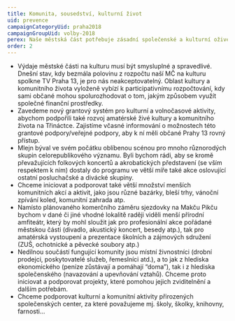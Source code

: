 ```yaml
---
title: Komunita, sousedství, kulturní život
uid: prevence
campaignCategoryUid: praha2018
campaignGroupUid: volby-2018
perex: Naše městská část potřebuje zásadní společenské a kulturní oživení. Za kulturou a zábavou dnes lidé jezdí především do jiných městských částí, v horším případě se pro mnohé stávají jedinými zdroji zábavy nákupní centra a restaurace. I tato zařízení samozřejmě hrají ve společenském životě svoji roli, rozhodně ale nemohou pokrýt potřeby většiny věkových a zájmových skupin. Z našeho pohledu je proto třeba, aby byl kulturní a komunitní život na Třináctce tak pestrý a různorodý, jak pestré a různorodé jsou osobnosti a zájmy lidí, kteří zde žijí. Chceme rozšířit kulturní nabídku jak skrze oživení programové nabídky KD Mlejn a Spolkového domu Stodůlky, tak větší podporou různých akcí, které známe z jiných městských částí (Zažít město jinak, sousedské slavnosti atp.). Oproti dnešku bychom chtěli výrazně více finančně podpořit také kulturní a společenské akce a aktivity místních zájmových spolků, občanských iniciativ i aktivních jednotlivců, protože čím více lidí se do společenského života zapojí, tím více budeme žít spolu a ne jen vedle sebe.
order: 2
---
```


* Výdaje městské části na kulturu musí být smysluplné a spravedlivé. Dnešní stav, kdy bezmála polovinu z rozpočtu naší MČ  na kulturu spolkne TV Praha 13, je pro nás neakceptovatelný. Oblast kultury a komunitního života vyloženě vybízí k participativnímu rozpočtování, kdy sami občané mohou spolurozhodovat o tom, jakým způsobem využít společné finanční prostředky.
* Zavedeme nový grantový systém pro kulturní a volnočasové aktivity, abychom podpořili také rozvoj amatérské živé kultury a komunitního života na Třináctce. Zajistíme včasné informování o možnostech této grantové podpory/veřejné podpory, aby k ní měli občané Prahy 13 rovný přístup.
* Mlejn býval ve svém počátku oblíbenou scénou pro mnoho různorodých skupin celorepublikového významu. Byli bychom rádi, aby se kromě převažujících folkových koncertů a akrobatických představení (se vším respektem k nim) dostaly do programu ve větší míře také akce oslovující ostatní  posluchačské a divácké skupiny.
* Chceme iniciovat a podporovat také větší množství menších komunitních akcí a aktivit, jako jsou různé bazárky, bleší trhy, vánoční zpívání koled, komunitní zahrada atp.
* Namísto plánovaného komerčního záměru sjezdovky na Makču Pikču bychom v dané či jiné vhodné lokalitě raději viděli menší přírodní amfiteátr, který by mohl sloužit jak pro profesionální akce pořádané městskou části (divadlo, akustický koncert, besedy atp.), tak pro amatérská vystoupení a prezentace školních a zájmových sdružení (ZUŠ, ochotnické a pěvecké soubory atp.)
* Nedílnou součástí fungující komunity jsou místní živnostníci (drobní prodejci, poskytovatelé služeb, řemeslníci atd.), a to jak z hlediska ekonomického (peníze zůstávají a pomáhají “doma”), tak i z hlediska společenského (navazování a upevňování vztahů). Chceme proto iniciovat a podporovat projekty, které pomohou jejich zviditelnění a dalším potřebám.
* Chceme podporovat kulturní a komunitní aktivity přirozených společenských center, za které považujeme mj. školy, školky, knihovny, farnosti…
